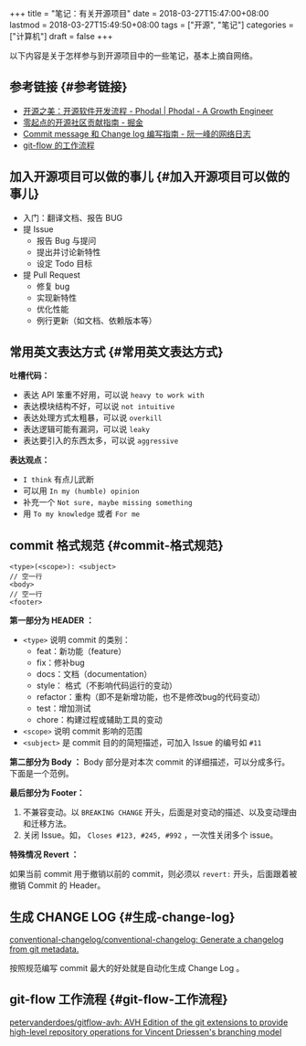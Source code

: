 +++
title = "笔记：有关开源项目"
date = 2018-03-27T15:47:00+08:00
lastmod = 2018-03-27T15:49:50+08:00
tags = ["开源", "笔记"]
categories = ["计算机"]
draft = false
+++

以下内容是关于怎样参与到开源项目中的一些笔记，基本上摘自网络。


## 参考链接 {#参考链接}

-   [开源之美：开源软件开发流程 - Phodal | Phodal - A Growth Engineer](https://www.phodal.com/blog/how-to-build-a-opensource-project/)
-   [零起点的开源社区贡献指南 - 掘金](https://juejin.im/post/59f98a196fb9a045132a03ed)
-   [Commit message 和 Change log 编写指南 - 阮一峰的网络日志](http://www.ruanyifeng.com/blog/2016/01/commit_message_change_log.html)
-   [git-flow 的工作流程](https://www.git-tower.com/learn/git/ebook/cn/command-line/advanced-topics/git-flow)

<!--more-->


## 加入开源项目可以做的事儿 {#加入开源项目可以做的事儿}

-   入门：翻译文档、报告 BUG
-   提 Issue
    -   报告 Bug 与提问
    -   提出并讨论新特性
    -   设定 Todo 目标
-   提 Pull Request
    -   修复 bug
    -   实现新特性
    -   优化性能
    -   例行更新（如文档、依赖版本等）


## 常用英文表达方式 {#常用英文表达方式}

**吐槽代码：**

-   表达 API 笨重不好用，可以说 `heavy to work with`
-   表达模块结构不好，可以说 `not intuitive`
-   表达处理方式太粗暴，可以说 `overkill`
-   表达逻辑可能有漏洞，可以说 `leaky`
-   表达要引入的东西太多，可以说 `aggressive`

**表达观点：**

-   `I think` 有点儿武断
-   可以用 `In my (humble) opinion`
-   补充一个 `Not sure, maybe missing something`
-   用 `To my knowledge` 或者 `For me`


## commit 格式规范 {#commit-格式规范}

```nil
<type>(<scope>): <subject>
// 空一行
<body>
// 空一行
<footer>
```

**第一部分为 HEADER ：**

-   `<type>` 说明 commit 的类别：
    -   feat：新功能（feature）
    -   fix：修补bug
    -   docs：文档（documentation）
    -   style： 格式（不影响代码运行的变动）
    -   refactor：重构（即不是新增功能，也不是修改bug的代码变动）
    -   test：增加测试
    -   chore：构建过程或辅助工具的变动
-   `<scope>` 说明 commit 影响的范围
-   `<subject>` 是 commit 目的的简短描述，可加入 Issue 的编号如 `#11`

**第二部分为 Body ：**
Body 部分是对本次 commit 的详细描述，可以分成多行。下面是一个范例。

**最后部分为 Footer：**

1.  不兼容变动。以 `BREAKING CHANGE` 开头，后面是对变动的描述、以及变动理由和迁移方法。
2.  关闭 Issue。如， `Closes #123, #245, #992` ，一次性关闭多个 issue。

**特殊情况 Revert ：**

如果当前 commit 用于撤销以前的 commit，则必须以 `revert:` 开头，后面跟着被撤销 Commit 的 Header。


## 生成 CHANGE LOG {#生成-change-log}

[conventional-changelog/conventional-changelog: Generate a changelog from git metadata.](https://github.com/conventional-changelog/conventional-changelog)

按照规范编写 commit 最大的好处就是自动化生成 Change Log 。


## git-flow 工作流程 {#git-flow-工作流程}

[petervanderdoes/gitflow-avh: AVH Edition of the git extensions to provide high-level repository operations for Vincent Driessen's branching model](https://github.com/petervanderdoes/gitflow-avh)
